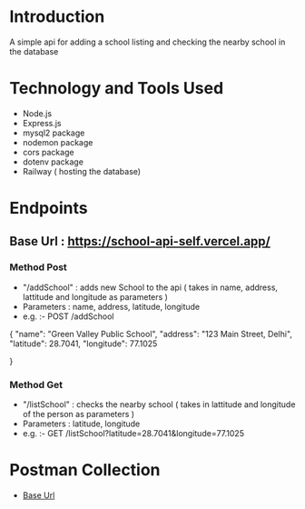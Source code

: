 # Introduction
A simple api for adding a school listing and checking the nearby school in the database

# Technology and Tools Used
- Node.js
- Express.js
- mysql2 package
- nodemon package
- cors package
- dotenv package
- Railway ( hosting the database)

# Endpoints

## Base Url : https://school-api-self.vercel.app/
### Method Post
- "/addSchool" : adds new School to the api ( takes in name, address, lattitude and longitude  as parameters )
- Parameters : name, address, latitude, longitude
- e.g. :-
  POST /addSchool
  
{
  "name": "Green Valley Public School",
  "address": "123 Main Street, Delhi",
  "latitude": 28.7041,
  "longitude": 77.1025

}

### Method Get

- "/listSchool" : checks the nearby school ( takes in lattitude and longitude of the person as parameters )
-  Parameters : latitude, longitude 
- e.g. :-
  GET /listSchool?latitude=28.7041&longitude=77.1025


# Postman Collection 
- [Base Url](https://decten-kartz-4649904.postman.co/workspace/Kartikey's-Workspace~39d72905-4c2e-4cd6-83cf-c6ba612ef2f0/collection/47475217-a6fcdaf1-b512-42a1-a2a9-4f390e695ab7?action=share&source=copy-link&creator=47475217)
